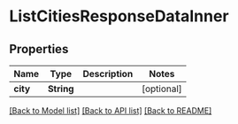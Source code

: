 # ListCitiesResponseDataInner

## Properties
Name | Type | Description | Notes
------------ | ------------- | ------------- | -------------
**city** | **String** |  | [optional] 

[[Back to Model list]](../README.md#documentation-for-models) [[Back to API list]](../README.md#documentation-for-api-endpoints) [[Back to README]](../README.md)


